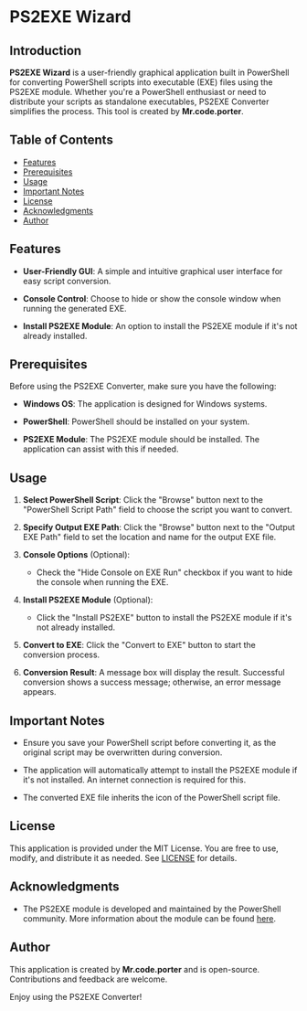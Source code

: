 # PS2EXE Wizard

## Introduction

**PS2EXE Wizard** is a user-friendly graphical application built in PowerShell for converting PowerShell scripts into executable (EXE) files using the PS2EXE module. Whether you're a PowerShell enthusiast or need to distribute your scripts as standalone executables, PS2EXE Converter simplifies the process. This tool is created by **Mr.code.porter**.

## Table of Contents

- [Features](#features)
- [Prerequisites](#prerequisites)
- [Usage](#usage)
- [Important Notes](#important-notes)
- [License](#license)
- [Acknowledgments](#acknowledgments)
- [Author](#author)

## Features

- **User-Friendly GUI**: A simple and intuitive graphical user interface for easy script conversion.

- **Console Control**: Choose to hide or show the console window when running the generated EXE.

- **Install PS2EXE Module**: An option to install the PS2EXE module if it's not already installed.

## Prerequisites

Before using the PS2EXE Converter, make sure you have the following:

- **Windows OS**: The application is designed for Windows systems.

- **PowerShell**: PowerShell should be installed on your system.

- **PS2EXE Module**: The PS2EXE module should be installed. The application can assist with this if needed.

## Usage

1. **Select PowerShell Script**: Click the "Browse" button next to the "PowerShell Script Path" field to choose the script you want to convert.

2. **Specify Output EXE Path**: Click the "Browse" button next to the "Output EXE Path" field to set the location and name for the output EXE file.

3. **Console Options** (Optional):
   - Check the "Hide Console on EXE Run" checkbox if you want to hide the console when running the EXE.

4. **Install PS2EXE Module** (Optional):
   - Click the "Install PS2EXE" button to install the PS2EXE module if it's not already installed.

5. **Convert to EXE**: Click the "Convert to EXE" button to start the conversion process.

6. **Conversion Result**: A message box will display the result. Successful conversion shows a success message; otherwise, an error message appears.

## Important Notes

- Ensure you save your PowerShell script before converting it, as the original script may be overwritten during conversion.

- The application will automatically attempt to install the PS2EXE module if it's not installed. An internet connection is required for this.

- The converted EXE file inherits the icon of the PowerShell script file.

## License

This application is provided under the MIT License. You are free to use, modify, and distribute it as needed. See [LICENSE](LICENSE) for details.

## Acknowledgments

- The PS2EXE module is developed and maintained by the PowerShell community. More information about the module can be found [here](https://github.com/MScholtes/PS2EXE).

## Author

This application is created by **Mr.code.porter** and is open-source. Contributions and feedback are welcome.

Enjoy using the PS2EXE Converter!
